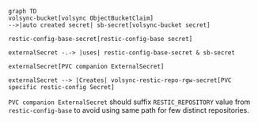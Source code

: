 ```mermaid
graph TD
volsync-bucket[volsync ObjectBucketClaim]
-->|auto created secret| sb-secret[volsync-bucket secret]

restic-config-base-secret[restic-config-base secret]

externalSecret -.-> |uses| restic-config-base-secret & sb-secret

externalSecret[PVC companion ExternalSecret]

externalSecret --> |Creates| volsync-restic-repo-rgw-secret[PVC specific restic-config Secret]
```

`PVC companion ExternalSecret` should suffix `RESTIC_REPOSITORY` value from `restic-config-base` to avoid using same path for few distinct repositories.